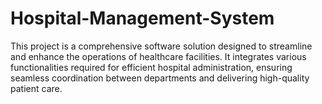 # Hospital-Management-System
This project is a comprehensive software solution designed to streamline and enhance the operations of healthcare facilities. It integrates various functionalities required for efficient hospital administration, ensuring seamless coordination between departments and delivering high-quality patient care.
